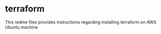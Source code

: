 # terraform
This redme files provides instructions regarding installing terraform on AWS Ubuntu machine
